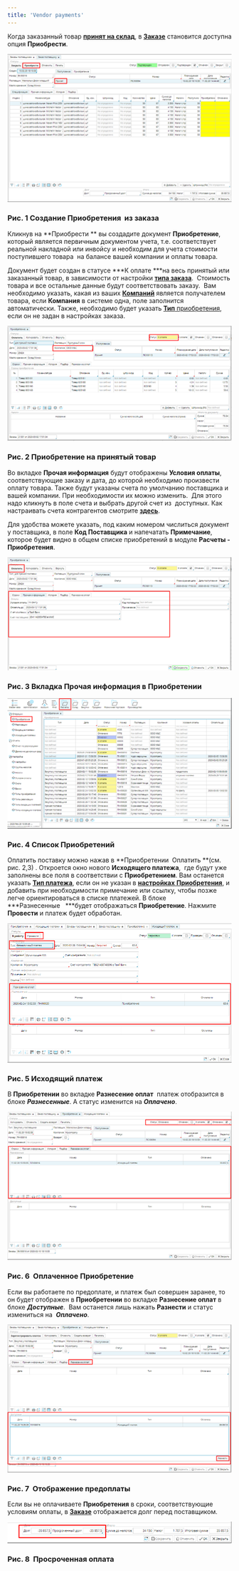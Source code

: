 ```yaml
---
title: 'Vendor payments'
---
```


Когда заказанный товар **[принят на склад](Receipts.md)**, в [**Заказе**](Puchase_order.md) становится доступна опция **Приобрести**. 

![](attachments/12812387/12812395.png)

### Рис. 1 Создание Приобретения  из заказа

Кликнув на **Приобрести ** вы создадите документ **Приобретение**, который является первичным документом учета, т.е. соответствует реальной накладной или инвойсу и необходим для учета стоимости поступившего товара  на балансе вашей компании и оплаты товара.   

Документ будет создан в статусе ***К оплате ***на весь принятый или заказанный товар, в зависимости от настройки [**типа заказа**](Purchase_order_type.md).  Стоимость товара и все остальные данные будут соответствовать заказу.  Вам необходимо указать, какая из ваших [**Компаний**](Partners_directory.md#Company-broken) является получателем товара, если **Компания** в системе одна, поле заполнится автоматически. Также, необходимо будет указать [**Тип** приобретения](Bill_type.md), если он не задан в настройках заказа.

![](attachments/12812387/12812389.png)

### Рис. 2 Приобретение на принятый товар

  

Во вкладке **Прочая информация** будут отображены **Условия оплаты**, соответствующие заказу и дата, до которой необходимо произвести оплату товара. Также будут указаны счета по умолчанию поставщика и вашей компании. При необходимости их можно изменить.  Для этого надо кликнуть в поле счета и выбрать другой счет из  доступных. Как настраивать счета контрагентов смотрите **[здесь](Partners_directory.md)**.

Для удобства можете указать, под каким номером числиться документ у поставщика, в поле **Код Поставщика** и напечатать **Примечание**, которое будет видно в общем списке приобретений в модуле **Расчеты - Приобретения**. 

![](attachments/12812387/12812388.png)

### Рис. 3 Вкладка Прочая информация в Приобретении

  

![](attachments/12812387/12812391.png)

### Рис. 4 Список Приобретений

  

Оплатить поставку можно нажав в **Приобретении  Оплатить **(см. рис. 2,3) . Откроется окно нового **Исходящего платежа**,  где будут уже заполнены все поля в соответствии с **Приобретением**. Вам останется указать [**Тип платежа**](Payment_type.md), если он не указан в [**настройках** **Приобретения**](Bill_type.md), и  добавить при необходимости примечание или ссылку, чтобы позже  легче ориентироваться в списке платежей. В блоке ***Разнесенные   ***будет отображаться **Приобретение**. Нажмите **Провести** и платеж будет обработан.  

![](attachments/12812387/12812390.png)

### Рис. 5 Исходящий платеж

  

В **Приобретении** во вкладке **Разнесение оплат**  платеж отобразится в блоке ***Разнесенные***. А статус изменится на ***Оплачено***.  

![](attachments/12812387/12812394.png)

### Рис. 6  Оплаченное Приобретение

  

Если вы работаете по предоплате, и платеж был совершен заранее, то он будет отображен в **Приобретении** во вкладке **Разнесение оплат** в блоке ***Доступные***.  Вам останется лишь нажать **Разнести** и статус измениться на  ***Оплачено***. 

![](attachments/12812387/12812393.png)

### **Рис. 7  Отображение предоплаты**

  

Если вы не оплачиваете **Приобретения** в сроки, соответствующие условиям оплаты, в [**Заказе**](Puchase_order.md) отображается долг перед поставщиком. 

![](attachments/12812387/12812392.png)

### Рис. 8  Просроченная оплата

  

  



  
